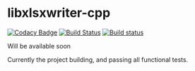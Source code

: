 # libxlsxwriter-cpp
[![Codacy Badge](https://api.codacy.com/project/badge/Grade/108bfa7af415436193c301afd4bde742)](https://www.codacy.com/app/ViacheslavL/libxlsxwriter-cpp?utm_source=github.com&utm_medium=referral&utm_content=ViacheslavL/libxlsxwriter-cpp&utm_campaign=badger)
[![Build Status](https://travis-ci.org/ViacheslavL/libxlsxwriter-cpp.svg?branch=master)](https://travis-ci.org/ViacheslavL/libxlsxwriter-cpp)
[![Build status](https://ci.appveyor.com/api/projects/status/9ifgvf8hj7u35fsv?svg=true)](https://ci.appveyor.com/project/ViacheslavL/libxlsxwriter-cpp)

Will be available soon

Currently the project building, and passing all functional tests.
